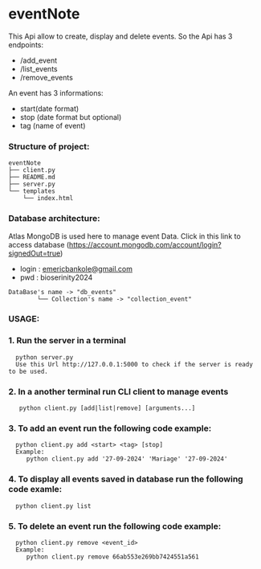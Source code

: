# eventNote
This Api allow to create, display and delete events.
So the Api has 3 endpoints:
   * /add_event
   * /list_events
   * /remove_events
  
An event has 3 informations:
   - start(date format)
   - stop (date format but optional)
   - tag (name of event)

### Structure of project:
```
eventNote
├── client.py
├── README.md
├── server.py
└── templates
    └── index.html
```

### Database architecture:
Atlas MongoDB is used here to manage event Data.
Click in this link to access database (https://account.mongodb.com/account/login?signedOut=true)
- login : emericbankole@gmail.com
- pwd   : bioserinity2024

```
DataBase's name -> "db_events"
        └── Collection's name -> "collection_event"
```
  
### USAGE:
  ### 1. Run the server in a terminal
      python server.py
      Use this Url http://127.0.0.1:5000 to check if the server is ready to be used.
  ### 2. In a another terminal run CLI client to manage events
       python client.py [add|list|remove] [arguments...]

  ### 3. To add an event run the following code example:
      python client.py add <start> <tag> [stop]
      Example:
         python client.py add '27-09-2024' 'Mariage' '27-09-2024'

  ### 4. To display all events saved in database run the following code examle:
      python client.py list

  ### 5. To delete an event run the following code example:
      python client.py remove <event_id>
      Example:
         python client.py remove 66ab553e269bb7424551a561

